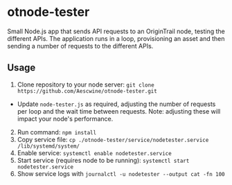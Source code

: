 # otnode-tester

Small Node.js app that sends API requests to an OriginTrail node, testing the different APIs. The application runs in a loop, provisioning an asset and then sending a number of requests to the different APIs.

## Usage

1. Clone repository to your node server: `git clone https://github.com/Aescwine/otnode-tester.git`
 - Update `node-tester.js` as required, adjusting the number of requests per loop and the wait time between requests. Note: adjusting these will impact your node's performance.
2. Run command: `npm install`
3. Copy service file: `cp ./otnode-tester/service/nodetester.service /lib/systemd/system/`
4. Enable service: `systemctl enable nodetester.service`
5. Start service (requires node to be running): `systemctl start nodetester.service`
6. Show service logs with `journalctl -u nodetester --output cat -fn 100`